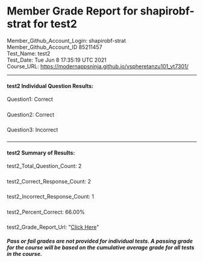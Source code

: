 # Member Grade Report for shapirobf-strat for test2  
   
Member_Github_Account_Login: shapirobf-strat  
Member_Github_Account_ID 85211457  
Test_Name: test2  
Test_Date: Tue Jun  8 17:35:19 UTC 2021  
Course_URL: https://modernappsninja.github.io/vspheretanzu101_vt7301/  
   
---  
#### test2 Individual Question Results:  
Question1: Correct  
#####  
Question2: Correct  
#####  
Question3: Incorrect  
#####  
---  
#### test2 Summary of Results:  
test2_Total_Question_Count: 2  
#####  
test2_Correct_Response_Count: 2  
#####  
test2_Incorrect_Response_Count: 1  
#####  
test2_Percent_Correct: 66.00%  
#####  
test2_Grade_Report_Url: "[Click Here](https://github.com/modernappsninjas/shapirobf-strat/blob/main/static/userdata/courses/vspheretanzu101_vt7301/grade_report.pr1081.test2.md)"
##### Pass or fail grades are not provided for individual tests. A passing grade for the course will be based on the cumulative average grade for all tests in the course.  
